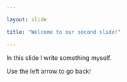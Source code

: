 ```yaml
---

layout: slide

title: "Welcome to our second slide!"

---
```


In this slide I write something myself.

Use the left arrow to go back!
